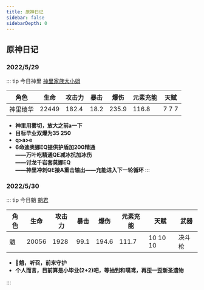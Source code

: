 ```yaml
---
title: 原神日记
sidebar: false
sidebarDepth: 0
---
```


## 原神日记

### 2022/5/29
:::  tip 今日神里
[神里家族大小姐](https://images8.alphacoders.com/115/thumb-1920-1159268.jpg)
<el-image src="https://images8.alphacoders.com/115/thumb-1920-1159268.jpg"></el-image>
   
|    角色 |生命| 攻击力 | 暴击  |  爆伤  |  元素充能  | 天赋|
| ---- | ----  |  ---- | ---- | ---- |    ----|----|
| 神里绫华 |22449|182.4 | 18.2 | 235.9 | 116.8 | 7 7 7|
    
- <b>神里用雾切，放大之前a一下</b>
- <b>目标毕业双爆为35 250</b>
- <b>q>a>e</b>
- <b> 6命迪奥娜EQ提供护盾加200精通<br/>——万叶吃精通QE减冰抗加冰伤<br/>——讨龙千岩套莫娜EQ<br/>——神里冲刺QE接A重击输出——充能进入下一轮循环</b>
:::

### 2022/5/30
:::  tip 今日魈
[魈君](https://images3.alphacoders.com/112/thumb-1920-1126757.jpg)
<el-image src="https://images3.alphacoders.com/112/thumb-1920-1126757.jpg"></el-image>
   
|    角色 |生命| 攻击力 | 暴击  |  爆伤  |  元素充能  | 天赋|武器 |
| ---- | ----  |  ---- | ---- | ---- |    ----|----|----|
| 魈 | 20056| 1928|  99.1|  194.6| 111.7 | 10 10 10|决斗枪|
    
- <b>:ghost:魈，听召，前来守护</b>  
- <b>个人而言，目前算是小毕业(2+2)吧，等抽到和噗鸢，再歪一歪新圣遗物</b>  


:::